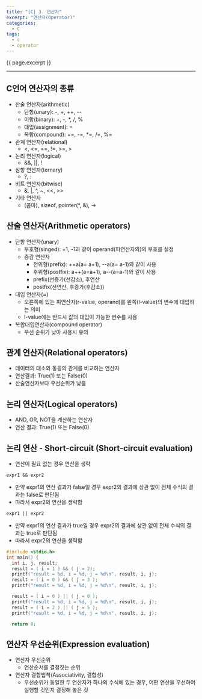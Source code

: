 ```yaml
---
title: "[C] 3. 연산자"
excerpt: "연산자(Operator)"
categories:
  - C
tags:
  - c
  - operator
---
```

{{ page.excerpt }}
* * *

## C언어 연산자의 종류
- 산술 연산자(arithmetic)
  - 단항(unary): -, +, ++, --
  - 이항(binary): +, -, *, /, %
  - 대입(assignment): =
  - 복합(compound): +=, -=, *=, /=, %=
- 관계 연산자(relational)
  - <, <=, ==, !=, >=, >
- 논리 연산자(logical)
  - &&, ||, !
- 삼항 연산자(ternary)
  - ?, :
- 비트 연산자(bitwise)
  - &, |, ^, ~, <<, >>
- 기타 연산자
  - (콤마), sizeof, pointer(*, &), ->

## 산술 연산자(Arithmetic operators)
- 단항 연산자(unary)
  - 부호형(singed): +1, -1과 같이 operand(피연산자의)의 부호를 설정
  - 증감 연산자
    - 전위형(prefix): ++a(a= a+1), --a(a= a-1)와 같이 사용
    - 후위형(postfix): a++(a=a+1), a--(a=a-1)와 같이 사용
    - prefix(선증가(선감소), 후연산
    - postfix(선연산, 후증가(후감소))
- 대입 연산자(**=**)
  - 오른쪽에 있는 피연산자(r-value, operand)를 왼쪽(l-value)의 변수에 대입하는 의미
  - l-value에는 반드시 값의 대입이 가능한 변수를 사용
- 복합대입연산자(compound operator)
  - 우선 순위가 낮아 사용시 유의

## 관계 연산자(Relational operators)
- 데이터의 대소와 동등의 관계를 비교하는 연산자
- 연산결과: True(1) 또는 False(0)
- 산술연산자보다 우선순위가 낮음

## 논리 연산자(Logical operators)
- AND, OR, NOT을 계산하는 연산자
- 연산 결과: True(1) 또는 False(0)

## 논리 연산 - Short-circuit (Short-circuit evaluation)
- 연산이 필요 없는 경우 연산을 생략


```
expr1 && expr2
```
- 만약 expr1의 연산 결과가 false일 경우 expr2의 결과에 상관 없이 전체 수식의 결과는 false로 판단됨
- 따라서 expr2의 연산을 생략함


```
expr1 || expr2
```
- 만약 expr1의 연산 결과가 true일 경우 expr2의 결과에 상관 없이 전체 수식의 결과는 true로 판단됨
- 따라서 expr2의 연산을 생략함


```c
#include <stdio.h>
int main() {
  int i, j, result;
  result = ( i = 1 ) && ( j = 2);
  printf("result = %d, i = %d, j = %d\n", result, i, j);
  result = ( i = 0 ) && ( j = 3 );
  printf("result = %d, i = %d, j = %d\n", result, i, j);

  result = ( i = 0 ) || ( j = 0 );
  printf("result = %d, i = %d, j = %d\n", result, i, j);
  result = ( i = 2 ) || ( j = 5 );
  printf("result = %d, i = %d, j = %d\n", result, i, j);

  return 0;
```

## 연산자 우선순위(Expression evaluation)
- 연산자 우선순위
  - 연산순서를 결정짓는 순위
- 연산자 결합법칙(Associativity, 결합성)
  - 우선순위가 동일한 두 연산자가 하나의 수식에 있는 경우, 어떤 연산을 우선하여 실행할 것인지 결정해 놓은 것
